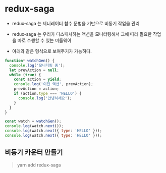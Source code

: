 # redux-saga

- redux-saga 는 제너레이터 함수 문법을 기반으로 비동기 작업을 관리
- redux-saga 는 우리가 디스패치하는 액션을 모니터링해서 그에 따라 필요한 작업을 따로 수행할 수 있는 미들웨어

- 아래와 같은 형식으로 보여주기가 가능하다.

```js
function* watchGen() {
  console.log('모니터링 중');
  let prevAction = null;
  while (true) {
    const action = yield;
    console.log('이전 액션', prevAction);
    prevAction = action;
    if (action.type === 'HELLO') {
      console.log('안녕하세요');
    }
  }
}

const watch = watchGen();
console.log(watch.next());
console.log(watch.next({ type: 'HELLO' }));
console.log(watch.next({ type: 'HELLO' }));
```

## 비동기 카운터 만들기

> yarn add redux-saga
